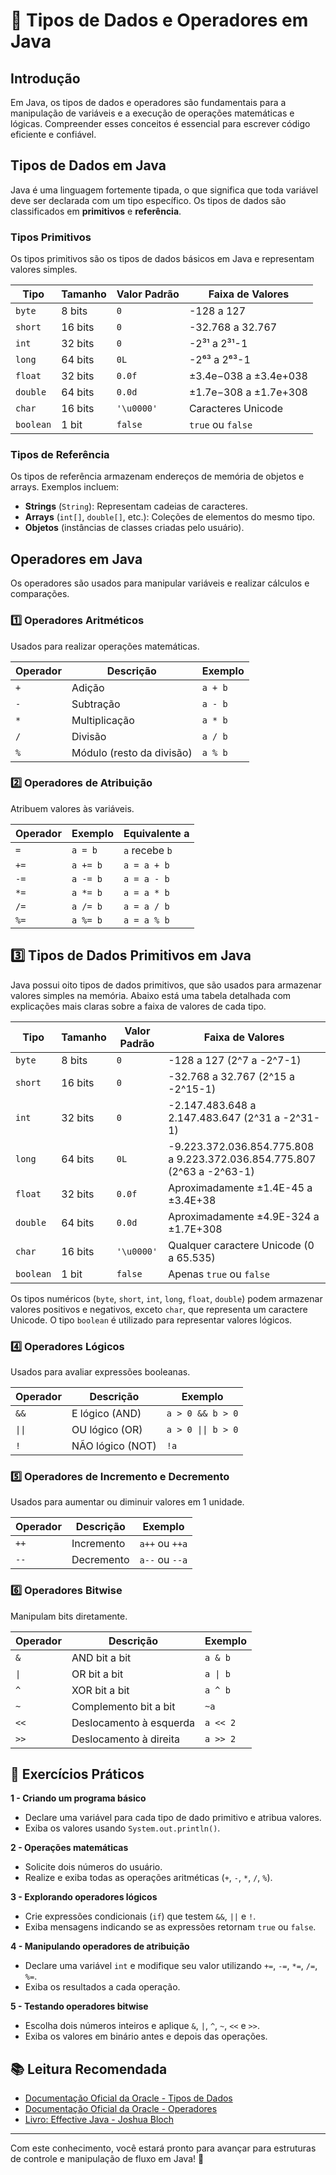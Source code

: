 # 📖 Tipos de Dados e Operadores em Java

## Introdução

Em Java, os tipos de dados e operadores são fundamentais para a manipulação de variáveis e a execução de operações matemáticas e lógicas. Compreender esses conceitos é essencial para escrever código eficiente e confiável.

## Tipos de Dados em Java

Java é uma linguagem fortemente tipada, o que significa que toda variável deve ser declarada com um tipo específico. Os tipos de dados são classificados em **primitivos** e **referência**.

### Tipos Primitivos

Os tipos primitivos são os tipos de dados básicos em Java e representam valores simples.

| Tipo      | Tamanho | Valor Padrão | Faixa de Valores      |
| --------- | ------- | ------------ | --------------------- |
| `byte`    | 8 bits  | `0`          | -128 a 127            |
| `short`   | 16 bits | `0`          | -32.768 a 32.767      |
| `int`     | 32 bits | `0`          | -2³¹ a 2³¹-1          |
| `long`    | 64 bits | `0L`         | -2⁶³ a 2⁶³-1          |
| `float`   | 32 bits | `0.0f`       | ±3.4e−038 a ±3.4e+038 |
| `double`  | 64 bits | `0.0d`       | ±1.7e−308 a ±1.7e+308 |
| `char`    | 16 bits | `'\u0000'`   | Caracteres Unicode    |
| `boolean` | 1 bit   | `false`      | `true` ou `false`     |

### Tipos de Referência

Os tipos de referência armazenam endereços de memória de objetos e arrays. Exemplos incluem:

- **Strings** (`String`): Representam cadeias de caracteres.
- **Arrays** (`int[]`, `double[]`, etc.): Coleções de elementos do mesmo tipo.
- **Objetos** (instâncias de classes criadas pelo usuário).

## Operadores em Java

Os operadores são usados para manipular variáveis e realizar cálculos e comparações.

### 1️⃣ Operadores Aritméticos

Usados para realizar operações matemáticas.

| Operador | Descrição                 | Exemplo |
| -------- | ------------------------- | ------- |
| `+`      | Adição                    | `a + b` |
| `-`      | Subtração                 | `a - b` |
| `*`      | Multiplicação             | `a * b` |
| `/`      | Divisão                   | `a / b` |
| `%`      | Módulo (resto da divisão) | `a % b` |

### 2️⃣ Operadores de Atribuição

Atribuem valores às variáveis.

| Operador | Exemplo  | Equivalente a  |
| -------- | -------- | -------------- |
| `=`      | `a = b`  | `a` recebe `b` |
| `+=`     | `a += b` | `a = a + b`    |
| `-=`     | `a -= b` | `a = a - b`    |
| `*=`     | `a *= b` | `a = a * b`    |
| `/=`     | `a /= b` | `a = a / b`    |
| `%=`     | `a %= b` | `a = a % b`    |

## 3️⃣ Tipos de Dados Primitivos em Java

Java possui oito tipos de dados primitivos, que são usados para armazenar valores simples na memória. Abaixo está uma tabela detalhada com explicações mais claras sobre a faixa de valores de cada tipo.

| Tipo      | Tamanho | Valor Padrão | Faixa de Valores                                                        |
| --------- | ------- | ------------ | ----------------------------------------------------------------------- |
| `byte`    | 8 bits  | `0`          | -128 a 127 (2^7 a -2^7-1)                                               |
| `short`   | 16 bits | `0`          | -32.768 a 32.767 (2^15 a -2^15-1)                                       |
| `int`     | 32 bits | `0`          | -2.147.483.648 a 2.147.483.647 (2^31 a -2^31-1)                         |
| `long`    | 64 bits | `0L`         | -9.223.372.036.854.775.808 a 9.223.372.036.854.775.807 (2^63 a -2^63-1) |
| `float`   | 32 bits | `0.0f`       | Aproximadamente ±1.4E-45 a ±3.4E+38                                     |
| `double`  | 64 bits | `0.0d`       | Aproximadamente ±4.9E-324 a ±1.7E+308                                   |
| `char`    | 16 bits | `'\u0000'`   | Qualquer caractere Unicode (0 a 65.535)                                 |
| `boolean` | 1 bit   | `false`      | Apenas `true` ou `false`                                                |

Os tipos numéricos (`byte`, `short`, `int`, `long`, `float`, `double`) podem armazenar valores positivos e negativos, exceto `char`, que representa um caractere Unicode. O tipo `boolean` é utilizado para representar valores lógicos.

### 4️⃣ Operadores Lógicos

Usados para avaliar expressões booleanas.

| Operador | Descrição        | Exemplo            |
| -------- | ---------------- | ------------------ |
| `&&`     | E lógico (AND)   | `a > 0 && b > 0`   |
| `\|\|`   | OU lógico (OR)   | `a > 0 \|\| b > 0` |
| `!`      | NÃO lógico (NOT) | `!a`               |

### 5️⃣ Operadores de Incremento e Decremento

Usados para aumentar ou diminuir valores em 1 unidade.

| Operador | Descrição  | Exemplo        |
| -------- | ---------- | -------------- |
| `++`     | Incremento | `a++` ou `++a` |
| `--`     | Decremento | `a--` ou `--a` |

### 6️⃣ Operadores Bitwise

Manipulam bits diretamente.

| Operador | Descrição               | Exemplo  |
| -------- | ----------------------- | -------- |
| `&`      | AND bit a bit           | `a & b`  |
| `\|`     | OR bit a bit            | `a \| b` |
| `^`      | XOR bit a bit           | `a ^ b`  |
| `~`      | Complemento bit a bit   | `~a`     |
| `<<`     | Deslocamento à esquerda | `a << 2` |
| `>>`     | Deslocamento à direita  | `a >> 2` |

## 🎯 Exercícios Práticos

**1 - Criando um programa básico**

- Declare uma variável para cada tipo de dado primitivo e atribua valores.
- Exiba os valores usando `System.out.println()`.

**2 - Operações matemáticas**

- Solicite dois números do usuário.
- Realize e exiba todas as operações aritméticas (`+`, `-`, `*`, `/`, `%`).

**3 - Explorando operadores lógicos**

- Crie expressões condicionais (`if`) que testem `&&`, `||` e `!`.
- Exiba mensagens indicando se as expressões retornam `true` ou `false`.

**4 - Manipulando operadores de atribuição**

- Declare uma variável `int` e modifique seu valor utilizando `+=`, `-=`, `*=`, `/=`, `%=`.
- Exiba os resultados a cada operação.

**5 - Testando operadores bitwise**

- Escolha dois números inteiros e aplique `&`, `|`, `^`, `~`, `<<` e `>>`.
- Exiba os valores em binário antes e depois das operações.

## 📚 Leitura Recomendada

- [Documentação Oficial da Oracle - Tipos de Dados](https://docs.oracle.com/javase/tutorial/java/nutsandbolts/datatypes.html)
- [Documentação Oficial da Oracle - Operadores](https://docs.oracle.com/javase/tutorial/java/nutsandbolts/operators.html)
- [Livro: Effective Java - Joshua Bloch](https://amzn.to/3R3zZjs)

---

Com este conhecimento, você estará pronto para avançar para estruturas de controle e manipulação de fluxo em Java! 🚀
